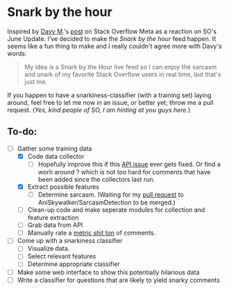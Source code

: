 # Snark by the hour
Inspired by [Davy M](https://meta.stackoverflow.com/users/7795130/davy-m).'s [post](https://meta.stackoverflow.com/questions/369938/now-that-we-can-detect-snark-what-are-we-planning-to-do-with-it) on Stack Overflow Meta as a reaction on SO's June Update. I've decided to make the _Snark by the hour_ feed happen.
It seems like a fun thing to make and I really couldn't agree more with Davy's words:
> My idea is a Snark by the Hour live feed so I can enjoy the sarcasm and snark of my favorite Stack Overflow users in real time, but that's just me.

If you happen to have a snarkiness-classifier (with a training set) laying around, feel free to let me now in an issue, or better yet; throw me a pull request. (_Yes, kind people of SO, I am hinting at you guys here._)

## To-do:
- [ ] Gather some training data
  - [x] Code data collector
     - [ ] Hopefully improve this if this [API issue](https://stackoverflow.com/questions/51269945/order-stackexchange-api-reponse-by-date-and-specify-minimum-votes) ever gets fixed. Or find a worh around ? which is not too hard for comments that have been added since the collectors last run.
  - [x] Extract possible features
     - [ ] Determine sarcasm. (Waiting for my [pull request](https://github.com/AniSkywalker/SarcasmDetection/pull/4) to AniSkywalker/SarcasmDetection to be merged.)
  - [ ] Clean-up code and make seperate modules for collection and feature extraction
  - [ ] Grab data from API
  - [ ] Manually rate a [metric shit ton](http://supremecourtjester.blogspot.com/2015/05/units-of-modern-measurement-how-many.html) of comments.
- [ ] Come up with a snarkiness classifier
  - [ ] Visualize data.
  - [ ] Select relevant features
  - [ ] Determine appropriate classifier
- [ ] Make some web interface to show this potentially hilarious data
- [ ] Write a classifier for questions that are likely to yield snarky comments
